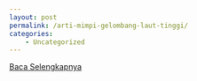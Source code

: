 ```yaml
---
layout: post
permalink: /arti-mimpi-gelombang-laut-tinggi/
categories:
    - Uncategorized
---
```


[Baca Selengkapnya](/02)